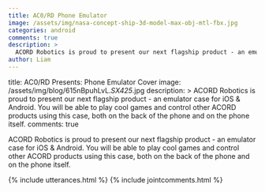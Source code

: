```yaml
---
title: AC0/RD Phone Emulator
image: /assets/img/nasa-concept-ship-3d-model-max-obj-mtl-fbx.jpg
categories: android
comments: true
description: >
  ACORD Robotics is proud to present our next flagship product - an emulator case for iOS & Android. You will be able to play cool games and control other ACORD products using this case, both on the back of the phone and on the phone itself.
author: Liam
---
```



title: AC0/RD Presents: Phone Emulator Cover
image: /assets/img/blog/615nBpuhLvL._SX425_.jpg
description: >
  ACORD Robotics is proud to present our next flagship product - an emulator case for iOS & Android. You will be able to play cool games and control other ACORD products using this case, both on the back of the phone and on the phone itself.
comments: true  

ACORD Robotics is proud to present our next flagship product - an emulator case for iOS & Android. You will be able to play cool games and control other ACORD products using this case, both on the back of the phone and on the phone itself.

{% include utterances.html %}
{% include jointcomments.html %}
